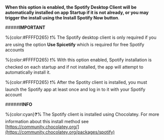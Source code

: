 **When this option is enabled, the Spotify Desktop Client will be automatically installed on app Startup if it is not already, or you may trigger the install using the Install Spotify Now button**. 

#####__IMPORTANT__

 %{color:#FFFFD265} ❗% The Spotify desktop client is only required if you are using the option **Use Spicetify** which is required for free Spotify accounts 

 %{color:#FFFFD265} ❗% With this option enabled, Spotify installation is checked on each startup and if not installed, the app will attempt to automatically install it. 
 
 %{color:#FFFFD265} ❗% After the Spotity client is installed, you must launch the Spotify app at least once and log in to it with your Spotify account     
  
######__INFO__
 
%{color:cyan}❓% The Spotify client is installed using Chocolatey. For more information about this install method see [https://community.chocolatey.org/](https://community.chocolatey.org/packages/spotify)

 
